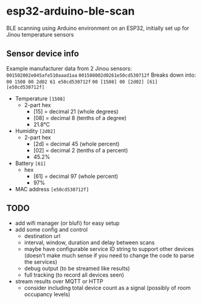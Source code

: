 # esp32-arduino-ble-scan
BLE scanning using Arduino environment on an ESP32, initially set up for Jinou temperature sensors

## Sensor device info

Example manufacturer data from 2 Jinou sensors:
`001502002e045afe510aaad1aa`
`001508002d0261e50cd530712f`
Breaks down into:
`00 1508 00 2d02 61 e50cd530712f`
`00 [1508] 00 [2d02] [61] [e50cd530712f]`
* Temperature `[1508]`
  * 2-part hex 
    * [15] = decimal 21 (whole degrees)
    * [08] = decimal 8 (tenths of a degree)
    * 21.8°C
* Humidity `[2d02]`
  * 2-part hex 
    * [2d] = decimal 45 (whole percent)
    * [02] = decimal 2 (tenths of a percent)
    * 45.2%
* Battery `[61]` 
  * hex 
    * [61] = decimal 97 (whole percent)
    * 97%
* MAC address `[e50cd530712f]`



## TODO
* add wifi manager (or blufi) for easy setup
* add some config and control
  * destination url
  * interval, window, duration and delay between scans
  * maybe have configurable service ID string to support other devices (doesn't make much sense if you need to change the code to parse the services)
  * debug output (to be streamed like results)
  * full tracking (to record all devices seen)
* stream results over MQTT or HTTP
  * consider including total device count as a signal (possibly of room occupancy levels)